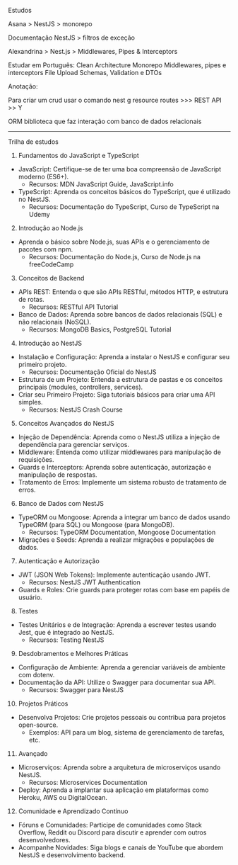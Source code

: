 Estudos


Asana > NestJS > monorepo

Documentação NestJS > filtros de exceção

Alexandrina  > Nest.js > Middlewares, Pipes & Interceptors


Estudar em Português:
Clean Architecture
Monorepo
Middlewares, pipes e interceptors
File Upload
Schemas, Validation e DTOs



Anotação:

Para criar um crud usar o comando nest g resource routes >>> REST API >> Y


ORM biblioteca que faz interação com banco de dados relacionais



--------------------------------------------------------------------------------
Trilha de estudos

1. Fundamentos do JavaScript e TypeScript
* JavaScript: Certifique-se de ter uma boa compreensão de JavaScript moderno (ES6+).
    * Recursos: MDN JavaScript Guide, JavaScript.info
* TypeScript: Aprenda os conceitos básicos do TypeScript, que é utilizado no NestJS.
    * Recursos: Documentação do TypeScript, Curso de TypeScript na Udemy
2. Introdução ao Node.js
* Aprenda o básico sobre Node.js, suas APIs e o gerenciamento de pacotes com npm.
    * Recursos: Documentação do Node.js, Curso de Node.js na freeCodeCamp
3. Conceitos de Backend
* APIs REST: Entenda o que são APIs RESTful, métodos HTTP, e estrutura de rotas.
    * Recursos: RESTful API Tutorial
* Banco de Dados: Aprenda sobre bancos de dados relacionais (SQL) e não relacionais (NoSQL).
    * Recursos: MongoDB Basics, PostgreSQL Tutorial
4. Introdução ao NestJS
* Instalação e Configuração: Aprenda a instalar o NestJS e configurar seu primeiro projeto.
    * Recursos: Documentação Oficial do NestJS
* Estrutura de um Projeto: Entenda a estrutura de pastas e os conceitos principais (modules, controllers, services).
* Criar seu Primeiro Projeto: Siga tutoriais básicos para criar uma API simples.
    * Recursos: NestJS Crash Course
5. Conceitos Avançados do NestJS
* Injeção de Dependência: Aprenda como o NestJS utiliza a injeção de dependência para gerenciar serviços.
* Middleware: Entenda como utilizar middlewares para manipulação de requisições.
* Guards e Interceptors: Aprenda sobre autenticação, autorização e manipulação de respostas.
* Tratamento de Erros: Implemente um sistema robusto de tratamento de erros.
6. Banco de Dados com NestJS
* TypeORM ou Mongoose: Aprenda a integrar um banco de dados usando TypeORM (para SQL) ou Mongoose (para MongoDB).
    * Recursos: TypeORM Documentation, Mongoose Documentation
* Migrações e Seeds: Aprenda a realizar migrações e populações de dados.
7. Autenticação e Autorização
* JWT (JSON Web Tokens): Implemente autenticação usando JWT.
    * Recursos: NestJS JWT Authentication
* Guards e Roles: Crie guards para proteger rotas com base em papéis de usuário.
8. Testes
* Testes Unitários e de Integração: Aprenda a escrever testes usando Jest, que é integrado ao NestJS.
    * Recursos: Testing NestJS
9. Desdobramentos e Melhores Práticas
* Configuração de Ambiente: Aprenda a gerenciar variáveis de ambiente com dotenv.
* Documentação da API: Utilize o Swagger para documentar sua API.
    * Recursos: Swagger para NestJS
10. Projetos Práticos
* Desenvolva Projetos: Crie projetos pessoais ou contribua para projetos open-source.
    * Exemplos: API para um blog, sistema de gerenciamento de tarefas, etc.
11. Avançado
* Microserviços: Aprenda sobre a arquitetura de microserviços usando NestJS.
    * Recursos: Microservices Documentation
* Deploy: Aprenda a implantar sua aplicação em plataformas como Heroku, AWS ou DigitalOcean.
12. Comunidade e Aprendizado Contínuo
* Fóruns e Comunidades: Participe de comunidades como Stack Overflow, Reddit ou Discord para discutir e aprender com outros desenvolvedores.
* Acompanhe Novidades: Siga blogs e canais de YouTube que abordem NestJS e desenvolvimento backend.
